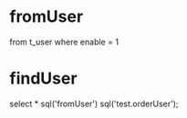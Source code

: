 fromUser
===
from t_user where enable = 1 

findUser
===
select * sql('fromUser') sql('test.orderUser');